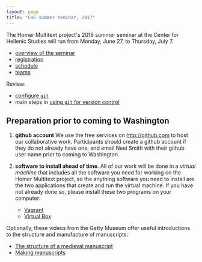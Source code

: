 ```yaml
---
layout: page
title: "CHS summer seminar, 2017"
---
```



The Homer Multitext project's 2016 summer seminar at the Center for Hellenic Studies will run from Monday, June 27, to  Thursday, July 7.

- [overview of the seminar](overview)
- [registration](registration)
- [schedule](schedule)
- [teams](teams)

Review:

- [configure `git`](https://help.github.com/articles/set-up-git/)
- main steps in [using `git` for version control](git)



## Preparation prior to coming to Washington

1. **github account**  We use the free services on <http://github.com> to host our collaborative work.  Participants should create a github account if they do not already have one, and email Neel Smith with their github user name prior to coming to Washington.
2. **software to install ahead of time**.  All of our work will be done in a *virtual machine*
that includes all the software you need for working on the Homer Multitext project, so the anything software you need to install are the two applications that create and run the virtual machine.  If you have not already done so, please install these two programs on your computer:

    - [Vagrant](https://www.vagrantup.com/)
    - [Virtual Box](https://www.virtualbox.org/wiki/Downloads)

Optionally, these videos from the Getty Museum offer useful introductions to the structure and manufacture of manuscripts:

- [The structure of a medieval manuscript][v1]
- [Making manuscripts][v2]



[v1]: https://www.youtube.com/watch?v=HKBJkf2xbqI&list=PLA024C97274BEF01F


[v2]: https://www.youtube.com/watch?v=1aDHJu9J10o&list=PLA024C97274BEF01F&index=2
